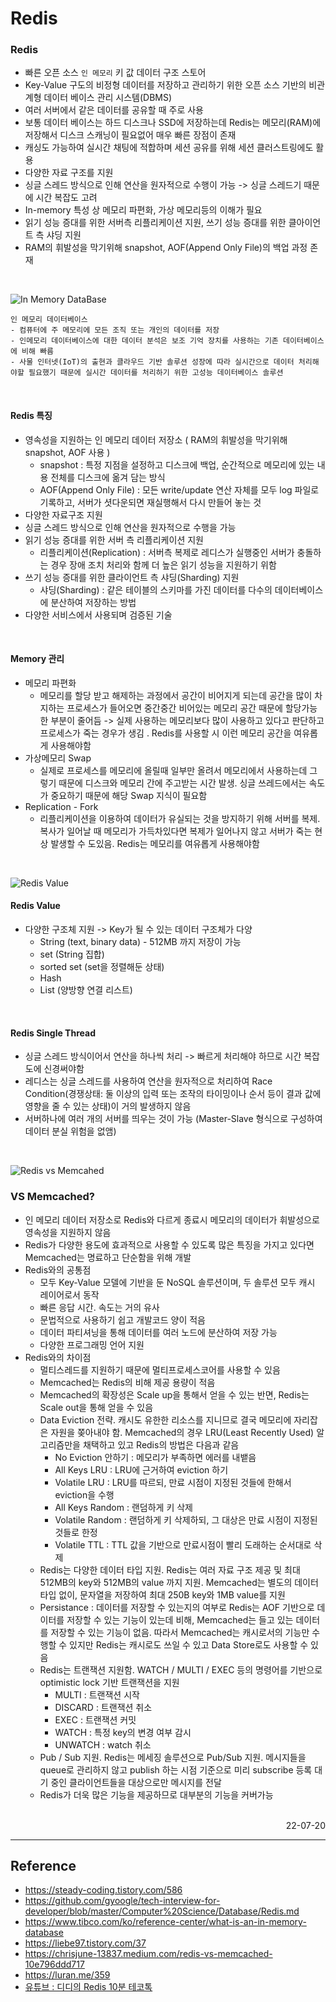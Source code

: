 # Redis

### Redis
- 빠른 오픈 소스 <code>인 메모리</code> 키 값 데이터 구조 스토어
- Key-Value 구도의 비정형 데이터를 저장하고 관리하기 위한 오픈 소스 기반의 비관계형 데이터 베이스 관리 시스템(DBMS)
- 여러 서버에서 같은 데이터를 공유할 때 주로 사용
- 보통 데이터 베이스는 하드 디스크나 SSD에 저장하는데 Redis는 메모리(RAM)에 저장해서 디스크 스캐닝이 필요없어 매우 빠른 장점이 존재
- 캐싱도 가능하여 실시간 채팅에 적합하며 세션 공유를 위해 세션 클러스트링에도 활용
- 다양한 자료 구조를 지원
- 싱글 스레드 방식으로 인해 연산을 원자적으로 수행이 가능 -> 싱글 스레드기 때문에 시간 복잡도 고려
- In-memory 특성 상 메모리 파편화, 가상 메모리등의 이해가 필요
- 읽기 성능 증대를 위한 서버측 리플리케이션 지원, 쓰기 성능 증대를 위한 클아이언트 측 샤딩 지원
- RAM의 휘발성을 막기위해 snapshot, AOF(Append Only File)의 백업 과정 존재

<br>

![In Memory DataBase](./img/in_memory.svg)

```
인 메모리 데이터베이스
- 컴퓨터에 주 메모리에 모든 조직 또는 개인의 데이터를 저장
- 인메모리 데이터베이스에 대한 데이터 분석은 보조 기억 장치를 사용하는 기존 데이터베이스에 비해 빠름
- 사물 인터넷(IoT)의 출현과 클라우드 기반 솔루션 성장에 따라 실시간으로 데이터 처리해야할 필요했기 때문에 실시간 데이터를 처리하기 위한 고성능 데이터베이스 솔루션
```

<br>

#### Redis 특징
- 영속성을 지원하는 인 메모리 데이터 저장소 ( RAM의 휘발성을 막기위해 snapshot, AOF 사용 )
    - snapshot : 특정 지점을 설정하고 디스크에 백업, 순간적으로 메모리에 있는 내용 전체를 디스크에 옮겨 담는 방식
    - AOF(Append Only File) : 모든 write/update 연산 자체를 모두 log 파일로 기록하고, 서버가 셧다운되면 재실행해서 다시 만들어 놓는 것
- 다양한 자료구조 지원
- 싱글 스레드 방식으로 인해 연산을 원자적으로 수행을 가능
- 읽기 성능 증대를 위한 서버 측 리플리케이션 지원
    - 리플리케이션(Replication) : 서버측 복제로 레디스가 실행중인 서버가 충돌하는 경우 장애 조치 처리와 함께 더 높은 읽기 성능을 지원하기 위함
- 쓰기 성능 증대를 위한 클라이언트 측 샤딩(Sharding) 지원
    - 샤딩(Sharding) : 같은 테이블의 스키마를 가진 데이터를 다수의 데이터베이스에 분산하여 저장하는 방법
- 다양한 서비스에서 사용되며 검증된 기술

<br>

#### Memory 관리
- 메모리 파편화
    - 메모리를 할당 받고 해제하는 과정에서 공간이 비어지게 되는데 공간을 많이 차지하는 프로세스가 들어오면 중간중간 비어있는 메모리 공간 때문에 할당가능한 부분이 줄어듬 -> 실제 사용하는 메모리보다 많이 사용하고 있다고 판단하고 프로세스가 죽는 경우가 생김 . Redis를 사용할 시 이런 메모리 공간을 여유롭게 사용해야함
- 가상메모리 Swap
    - 실제로 프로세스를 메모리에 올릴때 일부만 올려서 메모리에서 사용하는데 그렇기 때문에 디스크와 메모리 간에 주고받는 시간 발생. 싱글 쓰레드에서는 속도가 중요하기 때문에 해당 Swap 지식이 필요함
- Replication - Fork
    - 리플리케이션을 이용하여 데이터가 유실되는 것을 방지하기 위해 서버를 복제. 복사가 일어날 때 메모리가 가득차있다면 복제가 일어나지 않고 서버가 죽는 현상 발생할 수 도있음. Redis는 메모리를 여유롭게 사용해야함

<br>

![Redis Value](./img/redis_value.png)

#### Redis Value
- 다양한 구조체 지원 -> Key가 될 수 있는 데이터 구조체가 다양
    - String (text, binary data) - 512MB 까지 저장이 가능
    - set (String 집합)
    - sorted set (set을 정렬해둔 상태)
    - Hash
    - List (양방향 연결 리스트)

<br>

#### Redis Single Thread
- 싱글 스레드 방식이어서 연산을 하나씩 처리 -> 빠르게 처리해야 하므로 시간 복잡도에 신경써야함
- 레디스는 싱글 스레드를 사용하여 연산을 원자적으로 처리하여 Race Condition(경쟁상태: 둘 이상의 입력 또는 조작의 타이밍이나 순서 등이 결과 값에 영향을 줄 수 있는 상태)이 거의 발생하지 않음
- 서버하나에 여러 개의 서버를 띄우는 것이 가능 (Master-Slave 형식으로 구성하여 데이터 분실 위험을 없앰)

<br>

![Redis vs Memcahed](./img/Redis-Memcached.png)

### VS Memcached?
- 인 메모리 데이터 저장소로 Redis와 다르게 종료시 메모리의 데이터가 휘발성으로 영속성을 지원하지 않음
- Redis가 다양한 용도에 효과적으로 사용할 수 있도록 많은 특징을 가지고 있다면 Memcached는 명료하고 단순함을 위해 개발
- Redis와의 공통점
    - 모두 Key-Value 모델에 기반을 둔 NoSQL 솔루션이며, 두 솔루션 모두 캐시 레이어로서 동작
    - 빠른 응답 시간. 속도는 거의 유사
    - 문법적으로 사용하기 쉽고 개발코드 양이 적음
    - 데이터 파티셔닝을 통해 데이터를 여러 노드에 분산하여 저장 가능
    - 다양한 프로그래밍 언어 지원
- Redis와의 차이점
    - 멀티스레드를 지원하기 때문에 멀티프로세스코어를 사용할 수 있음
    - Memcached는 Redis의 비해 제공 용량이 적음
    - Memcached의 확장성은 Scale up을 통해서 얻을 수 있는 반면, Redis는 Scale out을 통해 얻을 수 있음
    - Data Eviction 전략. 캐시도 유한한 리소스를 지니므로 결국 메모리에 자리잡은 자원을 쫒아내야 함. Memcached의 경우 LRU(Least Recently Used) 알고리즘만을 채택하고 있고 Redis의 방법은 다음과 같음
        - No Eviction 안하기 : 메모리가 부족하면 에러를 내뱉음
        - All Keys LRU : LRU에 근거하여 eviction 하기
        - Volatile LRU : LRU를 따르되, 만료 시점이 지정된 것들에 한해서 eviction을 수행
        - All Keys Random : 랜덤하게 키 삭제
        - Volatile Random : 랜덤하게 키 삭제하되, 그 대상은 만료 시점이 지정된 것들로 한정
        - Volatile TTL : TTL 값을 기반으로 만료시점이 빨리 도래하는 순서대로 삭제
    - Redis는 다양한 데이터 타입 지원. Redis는 여러 자료 구조 제공 및 최대 512MB의 key와 512MB의 value 까지 지원. Memcached는 별도의 데이터 타입 없이, 문자열을 저장하여 최대 250B key와 1MB value를 지원
    - Persistance : 데이터를 저장할 수 있는지의 여부로 Redis는 AOF 기반으로 데이터를 저장할 수 있는 기능이 있는데 비해, Memcached는 들고 있는 데이터를 저장할 수 있는 기능이 없음. 따라서 Memcached는 캐시로서의 기능만 수행할 수 있지만 Redis는 캐시로도 쓰일 수 있고 Data Store로도 사용할 수 있음
    - Redis는 트랜잭션 지원함. WATCH / MULTI / EXEC 등의 명령어를 기반으로 optimistic lock 기반 트랜잭션을 지원
        - MULTI : 트랜잭션 시작
        - DISCARD : 트랜잭션 취소
        - EXEC : 트랜잭션 커밋
        - WATCH : 특정 key의 변경 여부 감시
        - UNWATCH : watch 취소
    - Pub / Sub 지원. Redis는 메세징 솔루션으로 Pub/Sub 지원. 메시지들을 queue로 관리하지 않고 publish 하는 시점 기준으로 미리 subscribe 등록 대기 중인 클라이언트들을 대상으로만 메시지를 전달
    - Redis가 더욱 많은 기능을 제공하므로 대부분의 기능을 커버가능
<br>

<div style="text-align: right">22-07-20</div>

-------

## Reference
- https://steady-coding.tistory.com/586
- https://github.com/gyoogle/tech-interview-for-developer/blob/master/Computer%20Science/Database/Redis.md
- https://www.tibco.com/ko/reference-center/what-is-an-in-memory-database
- https://liebe97.tistory.com/37
- https://chrisjune-13837.medium.com/redis-vs-memcached-10e796ddd717
- https://luran.me/359
- [유튜브 : 디디의 Redis 10분 테코톡](https://www.youtube.com/watch?v=Gimv7hroM8A)
